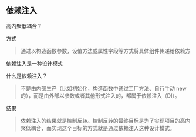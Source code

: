 ## 依赖注入

高内聚低耦合？

方式

> 通过以构造函数参数，设值方法或属性字段等方式将具体组件传递给依赖方

依赖注入是一种设计模式

什么是依赖注入？

> 不是由内部生产（比如初始化，构造函数中通过工厂方法、自行手动 new 的），而是由外部以参数或者其他形式注入的，都属于依赖注入（DI）。

结果

> 依赖注入的结果就是控制反转。控制反转的最终目标是为了实现项目的高内聚低耦合，而实现这个目标的方式就是通过依赖注入这种设计模式。